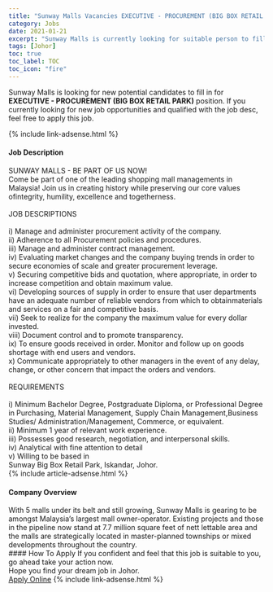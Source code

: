 ```yaml
---
title: "Sunway Malls Vacancies EXECUTIVE - PROCUREMENT (BIG BOX RETAIL PARK)" 
category: Jobs 
date: 2021-01-21 
excerpt: "Sunway Malls is currently looking for suitable person to fill in the EXECUTIVE - PROCUREMENT (BIG BOX RETAIL PARK) which positioned at Johor" 
tags: [Johor] 
toc: true 
toc_label: TOC 
toc_icon: "fire" 
--- 
```


<p>Sunway Malls is looking for new potential candidates to fill in for <b>EXECUTIVE - PROCUREMENT (BIG BOX RETAIL PARK)</b> position. If you currently looking for new job opportunities and qualified with the job desc, feel free to apply this job.
</p>{% include link-adsense.html %} 
<div><div><h4>Job Description</h4></div><div><div><span><div><div>SUNWAY MALLS - BE PART OF US NOW!<br>Come be part of one of the leading shopping mall managements in Malaysia! Join us in creating history while preserving our core values ofintegrity, humility, excellence and togetherness.</div><div><br>JOB DESCRIPTIONS</div><div><br>i) Manage and administer procurement activity of the company.<br>ii) Adherence to all Procurement policies and procedures.<br>iii) Manage and administer contract management.<br>iv) Evaluating market changes and the company buying trends in order to secure economies of scale and greater procurement leverage.<br>v) Securing competitive bids and quotation, where appropriate, in order to increase competition and obtain maximum value.<br>vi) Developing sources of supply in order to ensure that user departments have an adequate number of reliable vendors from which to obtainmaterials and services on a fair and competitive basis.<br>vii) Seek to realize for the company the maximum value for every dollar invested.<br>viii) Document control and to promote transparency.<br>ix) To ensure goods received in order. Monitor and follow up on goods shortage with end users and vendors.<br>x) Communicate appropriately to other managers in the event of any delay, change, or other concern that impact the orders and vendors.</div><div><br>REQUIREMENTS</div><div><br>i) Minimum Bachelor Degree, Postgraduate Diploma, or Professional Degree in Purchasing, Material Management, Supply Chain Management,Business Studies/ Administration/Management, Commerce, or equivalent.<br>ii) Minimum 1 year of relevant work experience.<br>iii) Possesses good research, negotiation, and interpersonal skills.<br>iv) Analytical with fine attention to detail<br>v) Willing to be based in<br>Sunway Big Box Retail Park, Iskandar, Johor.</div></div></span></div></div></div> 
{% include article-adsense.html %} 
<div><div><h4>Company Overview</h4></div><div><div><span><div><div>
<div>
		With 5 malls under its belt and still growing, Sunway Malls is gearing to be amongst Malaysia&#8217;s largest mall owner-operator. Existing projects and those in the pipeline now stand at 7.7 million square feet of nett lettable area and the malls are strategically located in master-planned townships or mixed developments throughout the country.</div>
</div></div></span></div></div></div> 
#### How To Apply 
If you confident and feel that this job is suitable to you, go ahead take your action now. <br/> 
Hope you find your dream job in Johor. <br/> 
<a href="https://www.jobstreet.com.my/en/job/executive-procurement-big-box-retail-park-4467154?jobId=jobstreet-my-job-4467154&sectionRank=10&token=0~2a37671a-a5e2-47b1-b754-f82d8a41a795&fr=SRP%20View%20In%20New%20Ta" class="btn btn--info" target="_blank" rel="nofollow noopenner">Apply Online</a> 
{% include link-adsense.html %} 